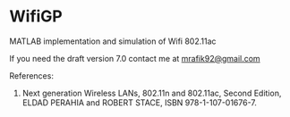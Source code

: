WifiGP
======

MATLAB implementation and simulation of Wifi 802.11ac

If you need the draft version 7.0 contact me at mrafik92@gmail.com

References: 

1. Next generation Wireless LANs, 802.11n and 802.11ac, Second Edition,  ELDAD PERAHIA and ROBERT STACE, ISBN 978-1-107-01676-7.

